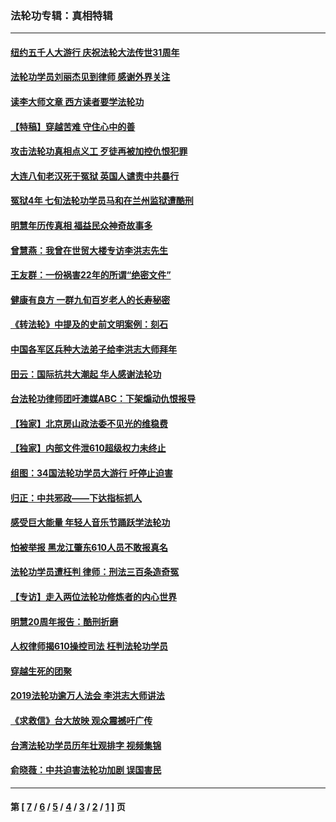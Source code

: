 ### 法轮功专辑：真相特辑
---
#### [纽约五千人大游行 庆祝法轮大法传世31周年](../../pages/nf4389/n13995110.md?09300430) 
#### [法轮功学员刘丽杰见到律师 感谢外界关注](../../pages/nf4389/n13927012.md?09300430) 
#### [读李大师文章 西方读者要学法轮功](../../pages/nf4389/n13925142.md?09300430) 
#### [【特稿】穿越苦难 守住心中的善](../../pages/nf4389/n13784979.md?09300430) 
#### [攻击法轮功真相点义工 歹徒再被加控仇恨犯罪](../../pages/nf4389/n13601019.md?09300430) 
#### [大连八旬老汉死于冤狱 英国人谴责中共暴行](../../pages/nf4389/n13480118.md?09300430) 
#### [冤狱4年 七旬法轮功学员马和在兰州监狱遭酷刑](../../pages/nf4389/n13304688.md?09300430) 
#### [明慧年历传真相 福益民众神奇故事多](../../pages/nf4389/n13294545.md?09300430) 
#### [曾慧燕：我曾在世贸大楼专访李洪志先生](../../pages/nf4389/n12898729.md?09300430) 
#### [王友群：一份祸害22年的所谓“绝密文件”](../../pages/nf4389/n12871750.md?09300430) 
#### [健康有良方 一群九旬百岁老人的长寿秘密](../../pages/nf4389/n12847475.md?09300430) 
#### [《转法轮》中提及的史前文明案例：刻石](../../pages/nf4389/n12758577.md?09300430) 
#### [中国各军区兵种大法弟子给李洪志大师拜年](../../pages/nf4389/n12750047.md?09300430) 
#### [田云：国际抗共大潮起 华人感谢法轮功](../../pages/nf4389/n12357708.md?09300430) 
#### [台法轮功律师团吁澳媒ABC：下架煽动仇恨报导](../../pages/nf4389/n12279917.md?09300430) 
#### [【独家】北京房山政法委不见光的维稳费](../../pages/nf4389/n12031979.md?09300430) 
#### [【独家】内部文件泄610超级权力未终止](../../pages/nf4389/n12023895.md?09300430) 
#### [组图：34国法轮功学员大游行 吁停止迫害](../../pages/nf4389/n11492658.md?09300430) 
#### [归正：中共邪政——下达指标抓人](../../pages/nf4389/n11474770.md?09300430) 
#### [感受巨大能量 年轻人音乐节踊跃学法轮功](../../pages/nf4389/n11441981.md?09300430) 
#### [怕被举报 黑龙江肇东610人员不敢报真名](../../pages/nf4389/n11436499.md?09300430) 
#### [法轮功学员遭枉判 律师：刑法三百条造奇冤](../../pages/nf4389/n11433943.md?09300430) 
#### [【专访】走入两位法轮功修炼者的内心世界](../../pages/nf4389/n11415623.md?09300430) 
#### [明慧20周年报告：酷刑折磨](../../pages/nf4389/n11387954.md?09300430) 
#### [人权律师揭610操控司法 枉判法轮功学员](../../pages/nf4389/n11313370.md?09300430) 
#### [穿越生死的团聚](../../pages/nf4389/n11258922.md?09300430) 
#### [2019法轮功逾万人法会 李洪志大师讲法](../../pages/nf4389/n11265303.md?09300430) 
#### [《求救信》台大放映 观众震撼吁广传](../../pages/nf4389/n10922251.md?09300430) 
#### [台湾法轮功学员历年壮观排字 视频集锦](../../pages/nf4389/n10878789.md?09300430) 
#### [俞晓薇：中共迫害法轮功加剧 误国害民](../../pages/nf4389/n10859260.md?09300430) 

---
#### 第 [ [7](./7.md?09300430) / [6](./6.md?09300430) / [5](./5.md?09300430) / [4](./4.md?09300430) / [3](./3.md?09300430) / [2](./2.md?09300430) / [1](./1.md?09300430) ] 页

